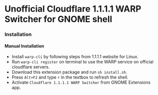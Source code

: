 # Unofficial Cloudflare 1.1.1.1 WARP Switcher for GNOME shell

### Installation

#### Manual Installation
* Install `warp-cli` by following steps from 1.1.1.1 website for Linux.
* Run `warp-cli register` on terminal to use the WARP service on official cloudflare servers.
* Download this extension package and run `sh install.sh`.
* Press `Alt+F2` and type `r` in the textbox to refresh the shell.
* Activate `Cloudflare 1.1.1.1 WARP Switcher` from GNOME Extensions app.
